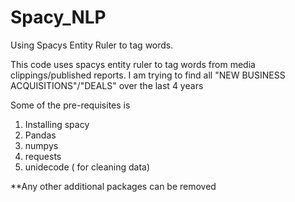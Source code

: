 # Spacy_NLP
Using Spacys  Entity Ruler to tag words.

This code uses spacys entity ruler to tag words from media clippings/published reports.
I am trying to find all "NEW BUSINESS ACQUISITIONS"/"DEALS" over the last 4 years 

Some of the pre-requisites is
1. Installing spacy
2. Pandas
3. numpys
4. requests
5. unidecode ( for cleaning data)

**Any other additional packages can be removed
